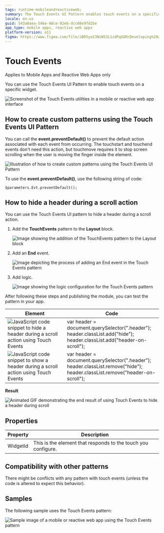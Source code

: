 ```yaml
---
tags: runtime-mobileandreactiveweb;  
summary: The Touch Events UI Pattern enables touch events on a specific widget.
locale: en-us
guid: 543a0aea-546e-48ce-92e6-dcc08e9fd2be
app_type: mobile apps, reactive web apps
platform-version: o11
figma: https://www.figma.com/file/iBD5yo23NiW53L1zdPqGGM/Developing%20an%20Application?node-id=222:10
---
```


# Touch Events

<div class="info" markdown="1">

Applies to Mobile Apps and Reactive Web Apps only

</div>

You can use the Touch Events UI Pattern to enable touch events on a specific widget.

![Screenshot of the Touch Events utilities in a mobile or reactive web app interface](images/touch_events_utilities.png "Touch Events Utilities")

## How to create custom patterns using the Touch Events UI Pattern

You can call the **event.preventDefault()** to prevent the default action associated with each event from occurring. The touchstart and touchend events don't need this action, but touchmove requires it to stop screen scrolling when the user is moving the finger inside the element.

![Illustration of how to create custom patterns using the Touch Events UI Pattern](images/touch_events_custom_patterns.png "Custom Touch Events Patterns")

To use the **event.preventDefault()**, use the following string of code:

`$parameters.Evt.preventDefault();`

## How to hide a header during a scroll action

You can use the Touch Events UI pattern to hide a header during a scroll action.

1. Add the **TouchEvents** pattern to the **Layout** block.

    ![Image showing the addition of the TouchEvents pattern to the Layout block](images/touch_events_layour.png "Touch Events Layout")

1. Add an **End** event.

    ![Image depicting the process of adding an End event in the Touch Events pattern](images/add_end_event.png "Adding an End Event")

1. Add logic.

    ![Image showing the logic configuration for the Touch Events pattern](images/touch_events_logic.png "Touch Events Logic")

After following these steps and publishing the module, you can test the pattern in your app.

| Element | Code |
|---|---|
|![JavaScript code snippet to hide a header during a scroll action using Touch Events](images/JS_hide.png "JavaScript Code to Hide Header") |  var header = document.querySelector(".header");<br/>header.classList.add("hide");<br/>header.classList.add("header-on-scroll"); |
|![JavaScript code snippet to show a header during a scroll action using Touch Events](images/JS_show.png "JavaScript Code to Show Header") |  var header = document.querySelector(".header");<br/>header.classList.remove("hide");<br/>header.classList.remove("header-on-scroll"); | 
  
**Result**

![Animated GIF demonstrating the end result of using Touch Events to hide a header during scroll](images/TouchEvents_EndResult.gif "Touch Events End Result")

## Properties

|**Property** | **Description** |
|---|---| 
| WidgetId | This is the element that responds to the touch you configure.| 

## Compatibility with other patterns

There might be conflicts with any pattern with touch events (unless the code is altered to expect this behavior).

## Samples

The following sample uses the Touch Events pattern:

![Sample image of a mobile or reactive web app using the Touch Events pattern](images/TouchEvents-Sample-1.png "Touch Events Sample")
